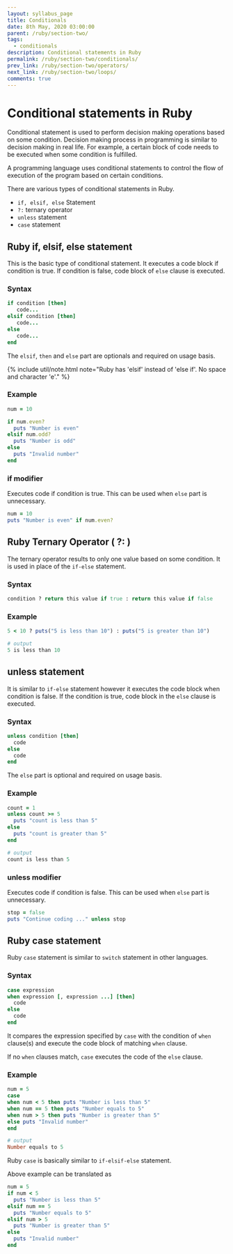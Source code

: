 ```yaml
---
layout: syllabus_page
title: Conditionals
date: 8th May, 2020 03:00:00
parent: /ruby/section-two/
tags:
  - conditionals
description: Conditional statements in Ruby
permalink: /ruby/section-two/conditionals/
prev_link: /ruby/section-two/operators/
next_link: /ruby/section-two/loops/
comments: true
---
```


# Conditional statements in Ruby

Conditional statement is used to perform decision making operations based on some condition.
Decision making process in programming is similar to decision making in real life.
For example, a certain block of code needs to be executed when some condition is fulfilled.

A programming language uses conditional statements to control the flow of execution of the program based on certain conditions.

There are various types of conditional statements in Ruby.

- `if, elsif, else` Statement
- `?:` ternary operator
- `unless` statement
- `case` statement

## Ruby if, elsif, else statement

This is the basic type of conditional statement. It executes a code block if condition is true.
If condition is false, code block of `else` clause is executed.

### Syntax

```ruby
if condition [then]
   code...
elsif condition [then]
   code...
else
   code...
end
```

The `elsif`, `then` and `else` part are optionals and required on usage basis.

{% include util/note.html
    note="Ruby has 'elsif' instead of 'else if'. No space and character 'e'."
%}

### Example

```ruby
num = 10

if num.even?
  puts "Number is even"
elsif num.odd?
  puts "Number is odd"
else
  puts "Invalid number"
end
```

### if modifier

Executes code if condition is true. This can be used when `else` part is unnecessary.

```ruby
num = 10
puts "Number is even" if num.even?
```

## Ruby Ternary Operator ( ?: )

The ternary operator results to only one value based on some condition. It is used in place of the `if-else` statement.

### Syntax

```ruby
condition ? return this value if true : return this value if false
```

### Example

```ruby
5 < 10 ? puts("5 is less than 10") : puts("5 is greater than 10")

# output
5 is less than 10
```

## unless statement

It is similar to `if-else` statement however it executes the code block when condition is false.
If the condition is true, code block in the `else` clause is executed.

### Syntax

```ruby
unless condition [then]
  code
else
  code
end
```

The `else` part is optional and required on usage basis.

### Example

```ruby
count = 1
unless count >= 5
  puts "count is less than 5"
else
  puts "count is greater than 5"
end

# output
count is less than 5
```

### unless modifier

Executes code if condition is false. This can be used when `else` part is unnecessary.

```ruby
stop = false
puts "Continue coding ..." unless stop
```

## Ruby case statement

Ruby `case` statement is similar to `switch` statement in other languages.

### Syntax

```ruby
case expression
when expression [, expression ...] [then]
  code
else
  code
end
```

It compares the expression specified by `case` with the condition of `when` clause(s) and execute the code block of matching `when` clause.

If no `when` clauses match, `case` executes the code of the `else` clause.

### Example

```ruby
num = 5
case
when num < 5 then puts "Number is less than 5"
when num == 5 then puts "Number equals to 5"
when num > 5 then puts "Number is greater than 5"
else puts "Invalid number"
end

# output
Number equals to 5
```

Ruby `case` is basically similar to `if-elsif-else` statement.

Above example can be translated as

```ruby
num = 5
if num < 5
  puts "Number is less than 5"
elsif num == 5
  puts "Number equals to 5"
elsif num > 5
  puts "Number is greater than 5"
else
  puts "Invalid number"
end
```

